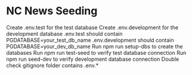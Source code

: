 # NC News Seeding

Create .env.test for the test database
Create .env.development for the development database
.env.test should contain PGDATABASE=your_test_db_name
.env.development should contain PGDATABASE=your_dev_db_name
Run npm run setup-dbs to create the databases
Run npm run test-seed to verify test database connection
Run npm run seed-dev to verify development database connection
Double check gitignore folder contains .env.\*
